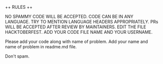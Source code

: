 ++ RULES ++

NO SPAMMY CODE WILL BE ACCEPTED.
CODE CAN BE IN ANY LANGUAGE. TRY TO MENTION LANGUAGE HEADERS APPROPRIATELY.
PRs WILL BE ACCEPTED AFTER REVIEW BY MAINTAINERS.
EDIT THE FILE HACKTOBERFEST. ADD YOUR CODE FILE NAME AND YOUR USERNAME.

Please add your code along with name of problem.
Add your name and name of problem in readme.md file.

Don't spam.
